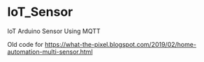 # IoT_Sensor
IoT Arduino Sensor Using MQTT

Old code for https://what-the-pixel.blogspot.com/2019/02/home-automation-multi-sensor.html
